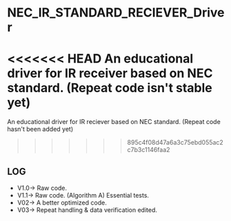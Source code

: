 # NEC_IR_STANDARD_RECIEVER_Driver
<<<<<<< HEAD
An educational driver for IR receiver based on NEC standard.
(Repeat code isn't stable yet)
=======
An educational driver for IR reciever based on NEC standard.
(Repeat code hasn't been added yet)
>>>>>>> 895c4f08d47a6a3c75ebd055ac2c7b3c1146faa2
## LOG
- V1.0-> Raw code.
- V1.1-> Raw code. (Algorithm A) Essential tests.
- V02-> A better optimized code.<all time timer bug>
- V03-> Repeat handling  &  data verification edited.<all time timer bug is handled>
